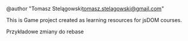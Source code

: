 @author "Tomasz Stelągowski<tomasz.stelagowski@gmail.com>"

This is Game project created as learning resources for jsDOM courses.

Przykładowe zmiany do rebase
